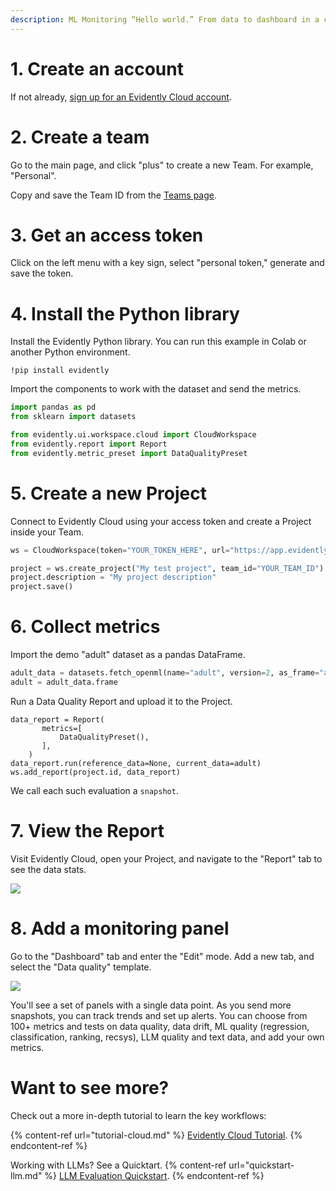 ```yaml
---
description: ML Monitoring “Hello world.” From data to dashboard in a couple of minutes. 
---
```


# 1. Create an account  

If not already, [sign up for an Evidently Cloud account](https://app.evidently.cloud/signup).

# 2. Create a team 

Go to the main page, and click "plus" to create a new Team. For example, "Personal".

Copy and save the Team ID from the [Teams page](https://app.evidently.cloud/teams).

# 3. Get an access token

Click on the left menu with a key sign, select "personal token," generate and save the token.

# 4. Install the Python library

Install the Evidently Python library. You can run this example in Colab or another Python environment.

```
!pip install evidently
```

Import the components to work with the dataset and send the metrics. 

```python
import pandas as pd
from sklearn import datasets

from evidently.ui.workspace.cloud import CloudWorkspace
from evidently.report import Report
from evidently.metric_preset import DataQualityPreset
```

# 5. Create a new Project 

Connect to Evidently Cloud using your access token and create a Project inside your Team.

```python
ws = CloudWorkspace(token="YOUR_TOKEN_HERE", url="https://app.evidently.cloud")

project = ws.create_project("My test project", team_id="YOUR_TEAM_ID")
project.description = "My project description"
project.save()
```

# 6. Collect metrics

Import the demo "adult" dataset as a pandas DataFrame. 

```python
adult_data = datasets.fetch_openml(name="adult", version=2, as_frame="auto")
adult = adult_data.frame
```

Run a Data Quality Report and upload it to the Project.

```
data_report = Report(
       metrics=[
           DataQualityPreset(),
       ],
    )
data_report.run(reference_data=None, current_data=adult)
ws.add_report(project.id, data_report)
```

We call each such evaluation a `snapshot`.

# 7. View the Report

Visit Evidently Cloud, open your Project, and navigate to the "Report" tab to see the data stats.

![](../.gitbook/assets/cloud/qs_view_reports.gif)

# 8. Add a monitoring panel

Go to the "Dashboard" tab and enter the "Edit" mode. Add a new tab, and select the "Data quality" template.

![](../.gitbook/assets/cloud/qs_add_data_quality_tab_2.gif)

You'll see a set of panels with a single data point. As you send more snapshots, you can track trends and set up alerts. You can choose from 100+ metrics and tests on data quality, data drift, ML quality (regression, classification, ranking, recsys), LLM quality and text data, and add your own metrics.

# Want to see more?

Check out a more in-depth tutorial to learn the key workflows: 

{% content-ref url="tutorial-cloud.md" %}
[Evidently Cloud Tutorial](tutorial-cloud.md). 
{% endcontent-ref %}

Working with LLMs? See a Quicktart. 
{% content-ref url="quickstart-llm.md" %}
[LLM Evaluation Quickstart](quickstart-llm.md). 
{% endcontent-ref %}
